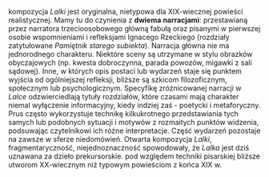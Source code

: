 kompozycja *Lalki* jest oryginalna, nietypowa dla XIX-wiecznej powieści realistycznej. Mamy tu do czynienia z **dwiema narracjami**: przestawianą przez narratora trzecioosobowego główną fabułą oraz pisanymi w pierwszej osobie wspomnieniami i refleksjami Ignacego Rzeckiego (rozdziały zatytułowane *Pamiętnik starego subiekta*). Narracja główna nie ma jednorodnego charakteru. Niektóre sceny są utrzymane w stylu obrazków obyczajowych (np. kwesta dobroczynna, parada powozów, migawki z sali sądowej). Inne, w których opis postaci lub wydarzeń staje się punktem wyjścia od ogólniejszej refleksji, bliższe są szkicom filozoficznym, społecznym lub psychologicznym. Specyfikę zróżnicowanej narracji w *Lalce* odzwierciedlają tytuły rozdziałów, które czasami mają charakter niemal wyłączenie informacyjny, kiedy indziej zaś - poetycki i metaforyczny. Prus często wykorzystuje technikę kilkukrotnego przedstawiania tych samych lub podobnych sytuacji i motywów z rozmaitych punktów widzenia, podsuwając czytelnikowi ich różne interpretacje. Część wydarzeń pozostaje na zawsze w sferze niedomówień. Otwarta kompozycja *Lalki*, fragmentaryczność, niejednoznaczność spowodowały, że *Lalka* jest dziś uznawana za dzieło prekursorskie. pod względem techniki pisarskiej bliższe utworom XX-wiecznym niż typowym powieściom z końca XIX w.